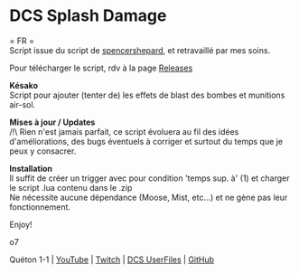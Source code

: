 # DCS Splash Damage

= FR =  
Script issue du script de [spencershepard](https://github.com/spencershepard/DCS-Scripts), et retravaillé par mes soins.

Pour télécharger le script, rdv à la page [Releases](https://github.com/Queton1-1/DCS-SplashDamage/releases)

**Késako**  
Script pour ajouter (tenter de) les effets de blast des bombes et munitions air-sol.  


**Mises à jour / Updates**  
/!\ Rien n'est jamais parfait, ce script évoluera au fil des idées d'améliorations, des bugs éventuels à corriger et surtout du temps que je peux y consacrer.  

**Installation**  
Il suffit de créer un trigger avec pour condition 'temps sup. à' (1) et charger le script .lua contenu dans le .zip  
Ne nécessite aucune dépendance (Moose, Mist, etc...) et ne gène pas leur fonctionnement.  

Enjoy!  
  
o7  

Quéton 1-1 | [YouTube](https://www.youtube.com/channel/UCkYOYKrKMwCV-3yASP9gf8Q) | [Twitch](https://www.twitch.tv/queton11) | [DCS UserFiles](https://www.digitalcombatsimulator.com/fr/files/filter/user-is-TheJGi/apply/) | [GitHub](https://github.com/Queton1-1)
